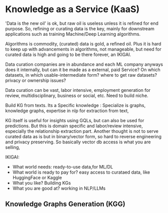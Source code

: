 # Knowledge as a Service (KaaS)

'Data is the new oil' is ok, but raw oil is useless unless it is refined for end purpose. So, refining or curating data is the key, mainly for downstream applications such as training Machine/Deep Learning algorithms.

Algorithms is commodity, (curated) data is gold, a refined oil. Plus it is hard to keep up with advancements in algorithms, not manageable, but need for curated data is high and going to be there forever, an IKIGAI.

Data curation companies are in abundance and each ML company anyways does it internally, but can it be made as a external, 
paid Service? On which datasets, in which usable-intermediate form? where to get raw datasets? privacy or ownership issues?


Data curation can be vast, labor intensive,  employment generation for review, multidisciplinary, business or social, etc. Need to build niche.

Build KG from texts. Its a Specific knowledge : Specialize is graphs, knowledge graphs, expertise in nlp for extraction from text,

KG itself is useful for insights using GQLs, but can also be used for predictions. But this is domain specific and labor/review intensive, especially the relationship extraction part.
Another thought is not to serve curated data as is but in binary/vector form, so hard to reverse engineering and privacy preserving.
So basically vector db access is what you are selling,  

IKIGAI:
- What world needs: ready-to-use data,for ML/DL
- What world is ready to pay for? easy access to curataed data, like HuggingFace or Kaggle
- What you like? Building KGs
- What you are good at? working in NLP/LLMs


## Knowledge Graphs Generation (KGG)
<TBD>
